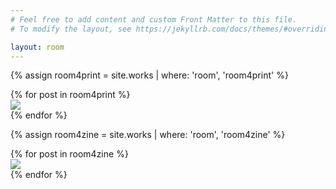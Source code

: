 ```yaml
---
# Feel free to add content and custom Front Matter to this file.
# To modify the layout, see https://jekyllrb.com/docs/themes/#overriding-theme-defaults

layout: room
---
```


{% assign room4print = site.works | where: 'room', 'room4print' %}

<div class="prints room1 flex-row">
  {% for post in room4print %}
  <div class="print product">
  	 <a href="{{site.baseurl}}{{post.url}}"><img src="{{site.baseurl}}/img/products/{{post.img1}}"></a>
</div>
  {% endfor %}
</div>

{% assign room4zine = site.works | where: 'room', 'room4zine' %}

<div class="zines room1 flex-row">
  {% for post in room4zine %}
   <div class="zine product">
  	 <a href="{{site.baseurl}}{{post.url}}"><img src="{{site.baseurl}}/img/products/{{post.img1}}"></a>
</div>
  {% endfor %}
</div>
